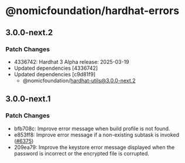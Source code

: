 # @nomicfoundation/hardhat-errors

## 3.0.0-next.2

### Patch Changes

- 4336742: Hardhat 3 Alpha release: 2025-03-19
- Updated dependencies [4336742]
- Updated dependencies [c9d81f9]
  - @nomicfoundation/hardhat-utils@3.0.0-next.2

## 3.0.0-next.1

### Patch Changes

- bfb708c: Improve error message when build profile is not found.
- e853ff8: Improve error message if a non-existing subtask is invoked ([#6375](https://github.com/NomicFoundation/hardhat/issues/6375))
- 209ea79: Improve the keystore error message displayed when the password is incorrect or the encrypted file is corrupted.
